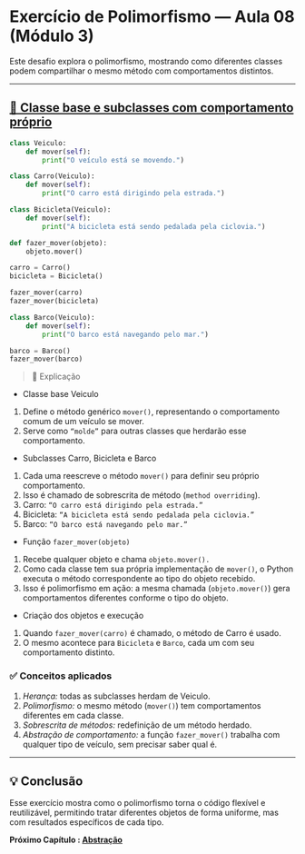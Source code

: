 # Exercício de Polimorfismo — Aula 08 (Módulo 3)

Este desafio explora o polimorfismo, mostrando como diferentes classes podem compartilhar o mesmo método com comportamentos distintos.

---

## [🔹 Classe base e subclasses com comportamento próprio](EX_01.py)

```py
class Veiculo:
    def mover(self):
        print("O veículo está se movendo.")

class Carro(Veiculo):
    def mover(self):
        print("O carro está dirigindo pela estrada.")

class Bicicleta(Veiculo):
    def mover(self):
        print("A bicicleta está sendo pedalada pela ciclovia.")

def fazer_mover(objeto):
    objeto.mover()

carro = Carro()
bicicleta = Bicicleta()

fazer_mover(carro)
fazer_mover(bicicleta)

class Barco(Veiculo):
    def mover(self):
        print("O barco está navegando pelo mar.")

barco = Barco()
fazer_mover(barco)
```

> 🧠 Explicação

- Classe base Veiculo

1. Define o método genérico ``mover()``, representando o comportamento comum de um veículo se mover.
2. Serve como ``“molde”`` para outras classes que herdarão esse comportamento.

- Subclasses Carro, Bicicleta e Barco

1. Cada uma reescreve o método ``mover()`` para definir seu próprio comportamento.
2. Isso é chamado de sobrescrita de método (``method overriding``).
3. Carro: ``“O carro está dirigindo pela estrada.”``
4. Bicicleta: ``“A bicicleta está sendo pedalada pela ciclovia.”``
5. Barco: ``“O barco está navegando pelo mar.”``

- Função ``fazer_mover(objeto)``

1. Recebe qualquer objeto e chama ``objeto.mover().``
2. Como cada classe tem sua própria implementação de ``mover()``, o Python executa o método correspondente ao tipo do objeto recebido.
3. Isso é polimorfismo em ação: a mesma chamada (``objeto.mover()``) gera comportamentos diferentes conforme o tipo do objeto.

- Criação dos objetos e execução

1. Quando ``fazer_mover(carro)`` é chamado, o método de Carro é usado.
2. O mesmo acontece para ``Bicicleta`` e ``Barco``, cada um com seu comportamento distinto.

### ✅ Conceitos aplicados

1. *Herança:* todas as subclasses herdam de Veiculo.
2. *Polimorfismo:* o mesmo método (``mover()``) tem comportamentos diferentes em cada classe.
3. *Sobrescrita de métodos:* redefinição de um método herdado.
4. *Abstração de comportamento:* a função ``fazer_mover()`` trabalha com qualquer tipo de veículo, sem precisar saber qual é.

---

## 💡 Conclusão

Esse exercício mostra como o polimorfismo torna o código flexível e reutilizável, permitindo tratar diferentes objetos de forma uniforme, mas com resultados específicos de cada tipo.

**Próximo Capítulo : [Abstração](../../aula_05/05_abstracao.md)**

